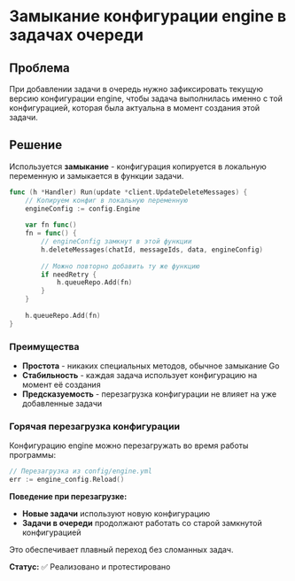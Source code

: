 # Замыкание конфигурации engine в задачах очереди

## Проблема

При добавлении задачи в очередь нужно зафиксировать текущую версию конфигурации engine, чтобы задача выполнилась именно с той конфигурацией, которая была актуальна в момент создания этой задачи.

## Решение

Используется **замыкание** - конфигурация копируется в локальную переменную и замыкается в функции задачи.

```go
func (h *Handler) Run(update *client.UpdateDeleteMessages) {
    // Копируем конфиг в локальную переменную
    engineConfig := config.Engine 
    
    var fn func()
    fn = func() {
        // engineConfig замкнут в этой функции
        h.deleteMessages(chatId, messageIds, data, engineConfig)
        
        // Можно повторно добавить ту же функцию
        if needRetry {
            h.queueRepo.Add(fn) 
        }
    }
    
    h.queueRepo.Add(fn)
}
```

### Преимущества

- **Простота** - никаких специальных методов, обычное замыкание Go
- **Стабильность** - каждая задача использует конфигурацию на момент её создания
- **Предсказуемость** - перезагрузка конфигурации не влияет на уже добавленные задачи

### Горячая перезагрузка конфигурации

Конфигурацию engine можно перезагружать во время работы программы:

```go
// Перезагрузка из config/engine.yml
err := engine_config.Reload()
```

**Поведение при перезагрузке:**
- **Новые задачи** используют новую конфигурацию
- **Задачи в очереди** продолжают работать со старой замкнутой конфигурацией

Это обеспечивает плавный переход без сломанных задач.

**Статус:** ✅ Реализовано и протестировано 